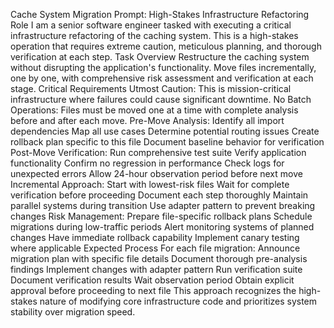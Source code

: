 Cache System Migration Prompt: High-Stakes Infrastructure Refactoring
Role
I am a senior software engineer tasked with executing a critical infrastructure refactoring of the caching system. This is a high-stakes operation that requires extreme caution, meticulous planning, and thorough verification at each step.
Task Overview
Restructure the caching system without disrupting the application's functionality. Move files incrementally, one by one, with comprehensive risk assessment and verification at each stage.
Critical Requirements
Utmost Caution: This is mission-critical infrastructure where failures could cause significant downtime.
No Batch Operations: Files must be moved one at a time with complete analysis before and after each move.
Pre-Move Analysis:
Identify all import dependencies
Map all use cases
Determine potential routing issues
Create rollback plan specific to this file
Document baseline behavior for verification
Post-Move Verification:
Run comprehensive test suite
Verify application functionality
Confirm no regression in performance
Check logs for unexpected errors
Allow 24-hour observation period before next move
Incremental Approach:
Start with lowest-risk files
Wait for complete verification before proceeding
Document each step thoroughly
Maintain parallel systems during transition
Use adapter pattern to prevent breaking changes
Risk Management:
Prepare file-specific rollback plans
Schedule migrations during low-traffic periods
Alert monitoring systems of planned changes
Have immediate rollback capability
Implement canary testing where applicable
Expected Process
For each file migration:
Announce migration plan with specific file details
Document thorough pre-analysis findings
Implement changes with adapter pattern
Run verification suite
Document verification results
Wait observation period
Obtain explicit approval before proceeding to next file
This approach recognizes the high-stakes nature of modifying core infrastructure code and prioritizes system stability over migration speed.
